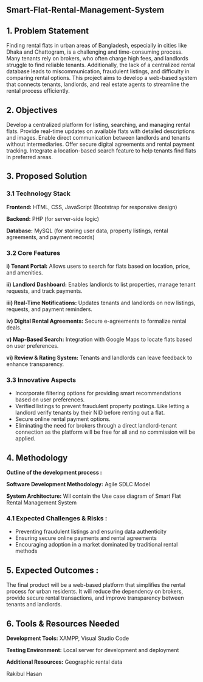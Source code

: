 ## Smart-Flat-Rental-Management-System
## 1. Problem Statement
Finding rental flats in urban areas of Bangladesh, especially in cities like Dhaka and Chattogram, is a challenging and time-consuming process. Many tenants rely on brokers, who often charge high fees, and landlords struggle to find reliable tenants. Additionally, the lack of a centralized rental database leads to miscommunication, fraudulent listings, and difficulty in comparing rental options. This project aims to develop a web-based system that connects tenants, landlords, and real estate agents to streamline the rental process efficiently.

## 2. Objectives
Develop a centralized platform for listing, searching, and managing rental flats.
Provide real-time updates on available flats with detailed descriptions and images.
Enable direct communication between landlords and tenants without intermediaries.
Offer secure digital agreements and rental payment tracking.
Integrate a location-based search feature to help tenants find flats in preferred areas.

## 3. Proposed Solution
### 3.1 Technology Stack

**Frontend:** HTML, CSS, JavaScript (Bootstrap for responsive design)

**Backend:** PHP (for server-side logic)

**Database:** MySQL (for storing user data, property listings, rental agreements, and payment records)

### 3.2 Core Features 

**i) Tenant Portal:** Allows users to search for flats based on location, price, and amenities.

**ii) Landlord Dashboard:** Enables landlords to list properties, manage tenant requests, and track payments.

**iii) Real-Time Notifications:** Updates tenants and landlords on new listings, requests, and payment reminders.

**iv) Digital Rental Agreements:** Secure e-agreements to formalize rental deals.

**v) Map-Based Search:** Integration with Google Maps to locate flats based on user preferences.

**vi) Review & Rating System:** Tenants and landlords can leave feedback to enhance transparency.

### 3.3 Innovative Aspects 
- Incorporate filtering options for providing smart recommendations based on user preferences.
- Verified listings to prevent fraudulent property postings. Like letting a landlord verify tenants by their NID before renting out a flat.
- Secure online rental payment options.
- Eliminating the need for brokers through a direct landlord-tenant connection as the platform will be free for all and no commission will be applied.
  
## 4. Methodology
   
**Outline of the development process :**

**Software Development Methodology:** Agile SDLC Model

**System Architecture:** Wil contain the Use case diagram of Smart Flat Rental Management System

### 4.1 Expected Challenges & Risks : 

- Preventing fraudulent listings and ensuring data authenticity
- Ensuring secure online payments and rental agreements
- Encouraging adoption in a market dominated by traditional rental methods

## 5. Expected Outcomes :

The final product will be a web-based platform that simplifies the rental process for urban residents. It will reduce the dependency on brokers, provide secure rental transactions, and improve transparency between tenants and landlords.

## 6. Tools & Resources Needed
   
**Development Tools:** XAMPP, Visual Studio Code

**Testing Environment:** Local server for development and deployment

**Additional Resources:** Geographic rental data

Rakibul Hasan


